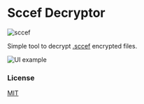 # Sccef Decryptor

![sccef][logo]

Simple tool to decrypt [.sccef](https://github.com/bitbeans/StreamCryptor) encrypted files.


![UI example][input]


### License
[MIT](https://en.wikipedia.org/wiki/MIT_License)



[logo]: https://github.com/bitbeans/SccefDecryptor/raw/master/img/sccef_48.png "sccef file extension"
[input]: https://github.com/bitbeans/SccefDecryptor/raw/master/img/input.png "example"